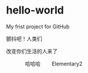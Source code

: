 # hello-world
My frist project for GitHub

颤抖吧！人类们

改变你们生活的人来了

              哈哈哈        Elementary2
